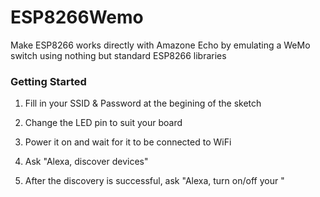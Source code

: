 # ESP8266Wemo
Make ESP8266 works directly with Amazone Echo by emulating a WeMo switch using nothing but standard ESP8266 libraries


### Getting Started

1. Fill in your SSID & Password at the begining of the sketch

2. Change the LED pin to suit your board

3. Power it on and wait for it to be connected to WiFi

4. Ask "Alexa, discover devices"

5. After the discovery is successful, ask "Alexa, turn on/off your <your-device-name>"
